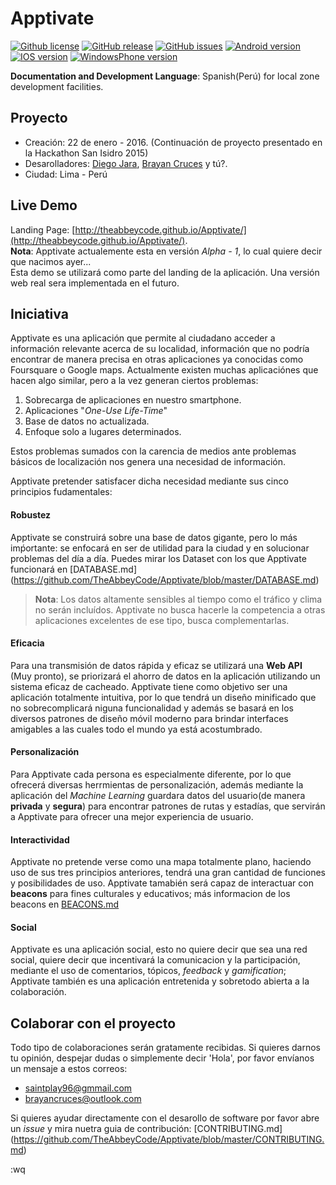 # Apptivate #
[![Github license](https://img.shields.io/github/license/TheAbbeyCode/Apptivate.svg)](#)
[![GitHub release](https://img.shields.io/github/release/heAbbeyCode/Apptivate.svg)](#)
[![GitHub issues](https://img.shields.io/github/issues/TheAbbeyCode/Apptivate.svg)](#)
[![Android version](http://theabbeycode.github.io/Apptivate/assets/badge/android.svg)](#)
[![IOS version](http://theabbeycode.github.io/Apptivate/assets/badge/ios.svg)](#)
[![WindowsPhone version](http://theabbeycode.github.io/Apptivate/assets/badge/windowsphone.svg)](#)

**Documentation and Development Language**: Spanish(Perú) for local zone development facilities.

## Proyecto ##
- Creación: 22 de enero - 2016. (Continuación de proyecto presentado en la Hackathon San Isidro 2015)
- Desarolladores: [Diego Jara](https://github.com/djap96), [Brayan Cruces](https://github.com/brayancruces) y tú?.
- Ciudad: Lima - Perú

## Live Demo ##
Landing Page: [http://theabbeycode.github.io/Apptivate/](http://theabbeycode.github.io/Apptivate/).  
**Nota**: Apptivate actualemente esta en versión *Alpha - 1*, lo cual quiere decir que nacimos ayer...  
Esta demo se utilizará como parte del landing de la aplicación. Una versión web real sera implementada en el futuro.

## Iniciativa ##
Apptivate es una aplicación que permite al ciudadano acceder a información relevante acerca de su localidad, información que no podría encontrar de manera precisa en otras aplicaciones ya conocidas como Foursquare o Google maps.
Actualmente existen muchas aplicaciónes que hacen algo similar, pero a la vez generan ciertos problemas:

1. Sobrecarga de aplicaciones en nuestro smartphone.
2. Aplicaciones "*One-Use Life-Time*"
3. Base de datos no actualizada.
4. Enfoque solo a lugares determinados.

Estos problemas sumados con la carencia de medios ante problemas básicos de localización nos genera una necesidad de información.

Apptivate pretender satisfacer dicha necesidad mediante sus cinco principios fudamentales:

#### Robustez ####
Apptivate se construirá sobre una base de datos gigante, pero lo más imṕortante: se enfocará en ser de utilidad para la ciudad y en solucionar problemas del día a día. Puedes mirar los Dataset con los que Apptivate funcionará en [DATABASE.md] (https://github.com/TheAbbeyCode/Apptivate/blob/master/DATABASE.md)
> **Nota**: Los datos altamente sensibles al tiempo como el tráfico y clima no serán incluídos. Apptivate no busca hacerle la competencia a otras aplicaciones excelentes de ese tipo, busca complementarlas.

#### Eficacia ####
Para una transmisión de datos rápida y eficaz se utilizará una **Web API** (Muy pronto), se priorizará el ahorro de datos en la aplicación utilizando un sistema eficaz de cacheado. Apptivate tiene como objetivo ser una aplicación totalmente intuitiva, por lo que tendrá un diseño minificado que no sobrecomplicará niguna funcionalidad y además se basará en los diversos patrones de diseño móvil moderno para brindar interfaces amigables a las cuales todo el mundo ya está acostumbrado. 

#### Personalización ####
Para Apptivate cada persona es especialmente diferente, por lo que ofrecerá diversas herrmientas de personalización, además mediante la aplicación del *Machine Learning* guardara datos del usuario(de manera **privada** y **segura**) para encontrar patrones de rutas y estadías, que servirán a Apptivate para ofrecer una mejor experiencia de usuario.

#### Interactividad ####
Apptivate no pretende verse como una mapa totalmente plano, haciendo uso de sus tres principios anteriores, tendrá una gran cantidad de funciones y posibilidades de uso. Apptivate tamabién será capaz de interactuar con **beacons** para fines culturales y educativos; más informacion de los beacons en [BEACONS.md](https://github.com/TheAbbeyCode/Apptivate/blob/master/BEACONS.md)

#### Social ####
Apptivate es una aplicación social, esto no quiere decir que sea una red social, quiere decir que incentivará la comunicacion y la participación, mediante el uso de comentarios, tópicos, *feedback* y  *gamification*; Apptivate también es una aplicación entretenida y sobretodo abierta a la colaboración.


## Colaborar con el proyecto ##
Todo tipo de colaboraciones serán gratamente recibidas. Si quieres darnos tu opinión, despejar dudas o simplemente decir 'Hola', por favor envíanos un mensaje a estos correos:

- saintplay96@gmmail.com
- brayancruces@outlook.com

Si quieres ayudar directamente con el desarollo de software por favor abre un *issue* y mira nuetra guia de contribución: [CONTRIBUTING.md] (https://github.com/TheAbbeyCode/Apptivate/blob/master/CONTRIBUTING.md)

:wq
